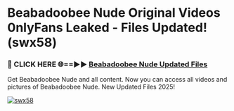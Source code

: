 # Beabadoobee Nude Original Videos 0nlyFans Leaked - Files Updated! (swx58)

<h3>🔴 CLICK HERE 🌐==►► <a href="https://tinyurl.com/4mcuefdz" rel="nofollow">Beabadoobee Nude Updated Files</a></h3>

Get Beabadoobee Nude and all content. Now you can access all videos and pictures of Beabadoobee Nude. New Updated Files 2025!

[![swx58](https://i.imgur.com/StAQSOY.gif)](https://tinyurl.com/4mcuefdz)
